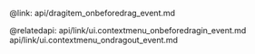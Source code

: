 @link: api/dragitem_onbeforedrag_event.md

@relatedapi:
	api/link/ui.contextmenu_onbeforedragin_event.md
    api/link/ui.contextmenu_ondragout_event.md